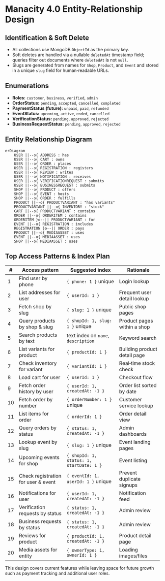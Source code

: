 # Manacity 4.0 Entity-Relationship Design

## Identification & Soft Delete
- All collections use MongoDB `ObjectId` as the primary key.
- Soft deletes are handled via a nullable `deletedAt` timestamp field; queries filter out documents where `deletedAt` is not `null`.
- Slugs are generated from names for `Shop`, `Product`, and `Event` and stored in a unique `slug` field for human‑readable URLs.

## Enumerations
- **Roles:** `customer`, `business`, `verified`, `admin`
- **OrderStatus:** `pending`, `accepted`, `cancelled`, `completed`
- **PaymentStatus (future):** `unpaid`, `paid`, `refunded`
- **EventStatus:** `upcoming`, `active`, `ended`, `cancelled`
- **VerificationStatus:** `pending`, `approved`, `rejected`
- **BusinessRequestStatus:** `pending`, `approved`, `rejected`

## Entity Relationship Diagram
```mermaid
erDiagram
    USER ||--o{ ADDRESS : has
    USER ||--o{ CART : owns
    USER ||--o{ ORDER : places
    USER ||--o{ REGISTRATION : registers
    USER ||--o{ REVIEW : writes
    USER ||--o{ NOTIFICATION : receives
    USER ||--o{ VERIFICATIONREQUEST : submits
    USER ||--o{ BUSINESSREQUEST : submits
    SHOP ||--o{ PRODUCT : offers
    SHOP ||--o{ EVENT : hosts
    SHOP ||--o{ ORDER : fulfills
    PRODUCT ||--o{ PRODUCTVARIANT : "has variants"
    PRODUCTVARIANT ||--o{ INVENTORY : "stock"
    CART ||--o{ PRODUCTVARIANT : contains
    ORDER ||--o{ ORDERITEM : contains
    ORDERITEM }o--|| PRODUCTVARIANT : for
    EVENT ||--o{ REGISTRATION : includes
    REGISTRATION }o--|| ORDER : pays
    PRODUCT ||--o{ MEDIAASSET : uses
    EVENT ||--o{ MEDIAASSET : uses
    SHOP ||--o{ MEDIAASSET : uses
```

## Top Access Patterns & Index Plan
| # | Access pattern | Suggested index | Rationale |
|---|----------------|-----------------|-----------|
| 1 | Find user by phone | `{ phone: 1 }` unique | Login lookup |
| 2 | List addresses for user | `{ userId: 1 }` | Frequent user detail lookup |
| 3 | Fetch shop by slug | `{ slug: 1 }` unique | Public shop pages |
| 4 | Query products by shop & slug | `{ shopId: 1, slug: 1 }` unique | Product pages within a shop |
| 5 | Search products by text | text index on `name`, `description` | Keyword search |
| 6 | List variants for product | `{ productId: 1 }` | Building product detail page |
| 7 | Check inventory for variant | `{ variantId: 1 }` | Real‑time stock check |
| 8 | Load cart for user | `{ userId: 1 }` | Checkout flow |
| 9 | Fetch order history by user | `{ userId: 1, createdAt: -1 }` | Order list sorted by date |
|10 | Fetch order by number | `{ orderNumber: 1 }` unique | Customer service lookup |
|11 | List items for order | `{ orderId: 1 }` | Order detail view |
|12 | Query orders by status | `{ status: 1, createdAt: -1 }` | Admin dashboards |
|13 | Lookup event by slug | `{ slug: 1 }` unique | Event landing pages |
|14 | Upcoming events for shop | `{ shopId: 1, status: 1, startDate: 1 }` | Event listing |
|15 | Check registration for user & event | `{ eventId: 1, userId: 1 }` unique | Prevent duplicate signups |
|16 | Notifications for user | `{ userId: 1, createdAt: -1 }` | Notification feed |
|17 | Verification requests by status | `{ status: 1, createdAt: -1 }` | Admin review |
|18 | Business requests by status | `{ status: 1, createdAt: -1 }` | Admin review |
|19 | Reviews for product | `{ productId: 1, createdAt: -1 }` | Product detail page |
|20 | Media assets for entity | `{ ownerType: 1, ownerId: 1 }` | Loading images/files |

This design covers current features while leaving space for future growth such as payment tracking and additional user roles.
